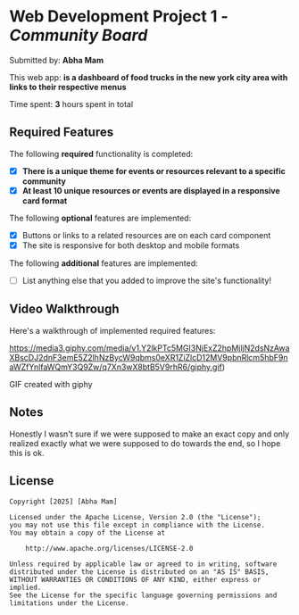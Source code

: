 # Web Development Project 1 - *Community Board*

Submitted by: **Abha Mam**

This web app: **is a dashboard of food trucks in the new york city area with links to their respective menus**

Time spent: **3** hours spent in total

## Required Features

The following **required** functionality is completed:

- [X] **There is a unique theme for events or resources relevant to a specific community**
- [X] **At least 10 unique resources or events are displayed in a responsive card format**

The following **optional** features are implemented:

- [X] Buttons or links to a related resources are on each card component
- [X] The site is responsive for both desktop and mobile formats

The following **additional** features are implemented:

* [ ] List anything else that you added to improve the site's functionality!

## Video Walkthrough

Here's a walkthrough of implemented required features:

https://media3.giphy.com/media/v1.Y2lkPTc5MGI3NjExZ2hpMjljN2dsNzAwaXBscDJ2dnF3emE5Z2lhNzBycW9qbms0eXR1ZiZlcD12MV9pbnRlcm5hbF9naWZfYnlfaWQmY3Q9Zw/q7Xn3wX8btB5V9rhR6/giphy.gif)

GIF created with giphy

## Notes

Honestly I wasn't sure if we were supposed to make an exact copy and only realized exactly what we were supposed to do towards the end, so I hope this is ok.

## License

    Copyright [2025] [Abha Mam]

    Licensed under the Apache License, Version 2.0 (the "License");
    you may not use this file except in compliance with the License.
    You may obtain a copy of the License at

        http://www.apache.org/licenses/LICENSE-2.0

    Unless required by applicable law or agreed to in writing, software
    distributed under the License is distributed on an "AS IS" BASIS,
    WITHOUT WARRANTIES OR CONDITIONS OF ANY KIND, either express or implied.
    See the License for the specific language governing permissions and
    limitations under the License.
